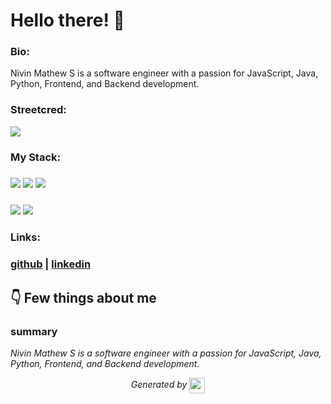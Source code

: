 
# Hello there! 👋


### Bio:

Nivin Mathew S is a software engineer with a passion for JavaScript, Java, Python, Frontend, and Backend development.
            

### Streetcred:

<a href="https://www.tublian.com/profile/nivin77789?ss=true"><img src="https://rd3ps1doua.execute-api.us-east-1.amazonaws.com/dev/ft/profile/streetcred/badge/nivin77789?type=with_score"></a>

### My Stack:

### <img src="https://rd3ps1doua.execute-api.us-east-1.amazonaws.com/dev/ft/profile/streetcred/github/tag/JavaScript"/> <img src="https://rd3ps1doua.execute-api.us-east-1.amazonaws.com/dev/ft/profile/streetcred/github/tag/Java"/> <img src="https://rd3ps1doua.execute-api.us-east-1.amazonaws.com/dev/ft/profile/streetcred/github/tag/Python"/>

### <img src="https://rd3ps1doua.execute-api.us-east-1.amazonaws.com/dev/ft/profile/streetcred/github/tag/Frontend"/> <img src="https://rd3ps1doua.execute-api.us-east-1.amazonaws.com/dev/ft/profile/streetcred/github/tag/Backend"/>

### 

### Links:

### <a href="https://www.github.com/nivin77789">github</a> | <a href="">linkedin</a>

## 👇 Few things about me


<div>

            

### summary
*Nivin Mathew S is a software engineer with a passion for JavaScript, Java, Python, Frontend, and Backend development.*

            
</div>




<p align="center">
<i>Generated by <a href="https://www.tublian.com/"><img src="https://tublian-newsletter-assets.s3.amazonaws.com/just-logo.png" width="25" style="vertical-align: middle"/></i>
</p>
